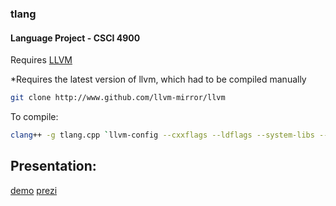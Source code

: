 ### tlang
#### Language Project - CSCI 4900

  Requires [LLVM](https://www.llvm.org)
  
  *Requires the latest version of llvm, which had to be compiled manually
  
```bash
git clone http://www.github.com/llvm-mirror/llvm
```
  
  To compile:
  
```bash
clang++ -g tlang.cpp `llvm-config --cxxflags --ldflags --system-libs --libs core mcjit native` -O3 -o tlang
```

## Presentation:
[demo](https://my.vultr.com/subs/vps/novnc/?SUBID=7190456)
[prezi](http://prezi.com/uac7yhbtnp67/?utm_campaign=share&utm_medium=copy)


